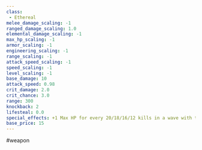 ```yaml
---
class: 
 - Ethereal
melee_damage_scaling: -1
ranged_damage_scaling: 1.0
elemental_damage_scaling: -1
max_hp_scaling: -1
armor_scaling: -1
engineering_scaling: -1
range_scaling: -1
attack_speed_scaling: -1
speed_scaling: -1
level_scaling: -1
base_damage: 10
attack_speed: 0.98
crit_damage: 2.0
crit_chance: 3.0
range: 300
knockback: 2
lifesteal: 0.0
special_effects: +1 Max HP for every 20/18/16/12 kills in a wave with this weapon
base_price: 15
---
```

#weapon